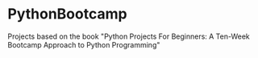 # PythonBootcamp
Projects based on the book "Python Projects For Beginners: A Ten-Week Bootcamp Approach to Python Programming"
